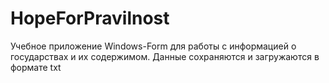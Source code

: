 # HopeForPravilnost
Учебное приложение Windows-Form для работы с информацией о государствах и их содержимом.
Данные сохраняются и загружаются в формате txt
